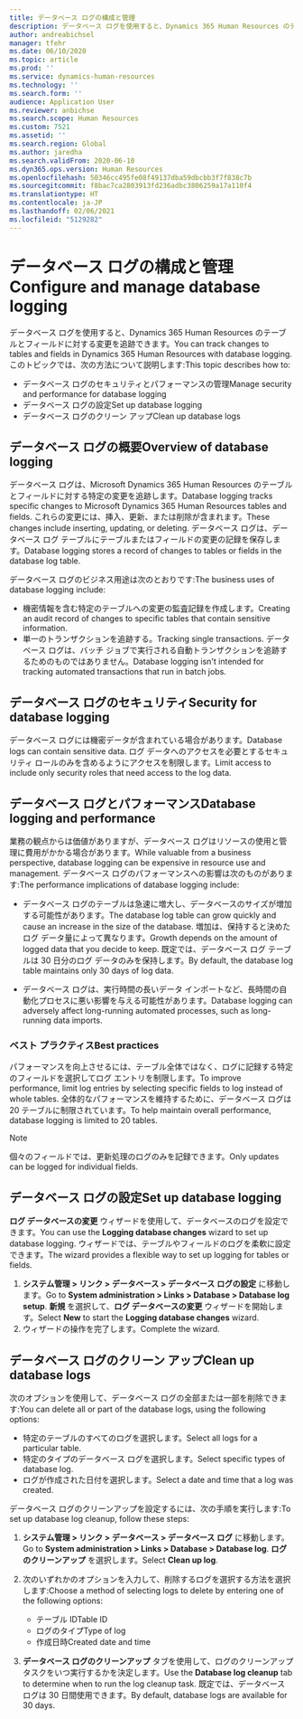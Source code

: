 ```yaml
---
title: データベース ログの構成と管理
description: データベース ログを使用すると、Dynamics 365 Human Resources のテーブルとフィールドに対する変更を追跡できます。
author: andreabichsel
manager: tfehr
ms.date: 06/10/2020
ms.topic: article
ms.prod: ''
ms.service: dynamics-human-resources
ms.technology: ''
ms.search.form: ''
audience: Application User
ms.reviewer: anbichse
ms.search.scope: Human Resources
ms.custom: 7521
ms.assetid: ''
ms.search.region: Global
ms.author: jaredha
ms.search.validFrom: 2020-06-10
ms.dyn365.ops.version: Human Resources
ms.openlocfilehash: 50346cc495fe08f49137dba59dbcbb3f7f838c7b
ms.sourcegitcommit: f8bac7ca2803913fd236adbc3806259a17a110f4
ms.translationtype: HT
ms.contentlocale: ja-JP
ms.lasthandoff: 02/06/2021
ms.locfileid: "5129282"
---
```

# <a name="configure-and-manage-database-logging"></a><span data-ttu-id="07094-103">データベース ログの構成と管理</span><span class="sxs-lookup"><span data-stu-id="07094-103">Configure and manage database logging</span></span>

<span data-ttu-id="07094-104">データベース ログを使用すると、Dynamics 365 Human Resources のテーブルとフィールドに対する変更を追跡できます。</span><span class="sxs-lookup"><span data-stu-id="07094-104">You can track changes to tables and fields in Dynamics 365 Human Resources with database logging.</span></span> <span data-ttu-id="07094-105">このトピックでは、次の方法について説明します:</span><span class="sxs-lookup"><span data-stu-id="07094-105">This topic describes how to:</span></span>

- <span data-ttu-id="07094-106">データベース ログのセキュリティとパフォーマンスの管理</span><span class="sxs-lookup"><span data-stu-id="07094-106">Manage security and performance for database logging</span></span>
- <span data-ttu-id="07094-107">データベース ログの設定</span><span class="sxs-lookup"><span data-stu-id="07094-107">Set up database logging</span></span>
- <span data-ttu-id="07094-108">データベース ログのクリーン アップ</span><span class="sxs-lookup"><span data-stu-id="07094-108">Clean up database logs</span></span>

## <a name="overview-of-database-logging"></a><span data-ttu-id="07094-109">データベース ログの概要</span><span class="sxs-lookup"><span data-stu-id="07094-109">Overview of database logging</span></span>

<span data-ttu-id="07094-110">データベース ログは、Microsoft Dynamics 365 Human Resources のテーブルとフィールドに対する特定の変更を追跡します。</span><span class="sxs-lookup"><span data-stu-id="07094-110">Database logging tracks specific changes to Microsoft Dynamics 365 Human Resources tables and fields.</span></span> <span data-ttu-id="07094-111">これらの変更には、挿入、更新、または削除が含まれます。</span><span class="sxs-lookup"><span data-stu-id="07094-111">These changes include inserting, updating, or deleting.</span></span> <span data-ttu-id="07094-112">データベース ログは、データベース ログ テーブルにテーブルまたはフィールドの変更の記録を保存します。</span><span class="sxs-lookup"><span data-stu-id="07094-112">Database logging stores a record of changes to tables or fields in the database log table.</span></span>

<span data-ttu-id="07094-113">データベース ログのビジネス用途は次のとおりです:</span><span class="sxs-lookup"><span data-stu-id="07094-113">The business uses of database logging include:</span></span>

- <span data-ttu-id="07094-114">機密情報を含む特定のテーブルへの変更の監査記録を作成します。</span><span class="sxs-lookup"><span data-stu-id="07094-114">Creating an audit record of changes to specific tables that contain sensitive information.</span></span>
- <span data-ttu-id="07094-115">単一のトランザクションを追跡する。</span><span class="sxs-lookup"><span data-stu-id="07094-115">Tracking single transactions.</span></span> <span data-ttu-id="07094-116">データベース ログは、バッチ ジョブで実行される自動トランザクションを追跡するためのものではありません。</span><span class="sxs-lookup"><span data-stu-id="07094-116">Database logging isn't intended for tracking automated transactions that run in batch jobs.</span></span>

## <a name="security-for-database-logging"></a><span data-ttu-id="07094-117">データベース ログのセキュリティ</span><span class="sxs-lookup"><span data-stu-id="07094-117">Security for database logging</span></span>

<span data-ttu-id="07094-118">データベース ログには機密データが含まれている場合があります。</span><span class="sxs-lookup"><span data-stu-id="07094-118">Database logs can contain sensitive data.</span></span> <span data-ttu-id="07094-119">ログ データへのアクセスを必要とするセキュリティ ロールのみを含めるようにアクセスを制限します。</span><span class="sxs-lookup"><span data-stu-id="07094-119">Limit access to include only security roles that need access to the log data.</span></span>

## <a name="database-logging-and-performance"></a><span data-ttu-id="07094-120">データベース ログとパフォーマンス</span><span class="sxs-lookup"><span data-stu-id="07094-120">Database logging and performance</span></span>

<span data-ttu-id="07094-121">業務の観点からは価値がありますが、データベース ログはリソースの使用と管理に費用がかかる場合があります。</span><span class="sxs-lookup"><span data-stu-id="07094-121">While valuable from a business perspective, database logging can be expensive in resource use and management.</span></span> <span data-ttu-id="07094-122">データベース ログのパフォーマンスへの影響は次のものがあります:</span><span class="sxs-lookup"><span data-stu-id="07094-122">The performance implications of database logging include:</span></span>

- <span data-ttu-id="07094-123">データベース ログのテーブルは急速に増大し、データベースのサイズが増加する可能性があります。</span><span class="sxs-lookup"><span data-stu-id="07094-123">The database log table can grow quickly and cause an increase in the size of the database.</span></span> <span data-ttu-id="07094-124">増加は、保持すると決めたログ データ量によって異なります。</span><span class="sxs-lookup"><span data-stu-id="07094-124">Growth depends on the amount of logged data that you decide to keep.</span></span> <span data-ttu-id="07094-125">既定では、データベース ログ テーブルは 30 日分のログ データのみを保持します。</span><span class="sxs-lookup"><span data-stu-id="07094-125">By default, the database log table maintains only 30 days of log data.</span></span> 

- <span data-ttu-id="07094-126">データベース ログは、実行時間の長いデータ インポートなど、長時間の自動化プロセスに悪い影響を与える可能性があります。</span><span class="sxs-lookup"><span data-stu-id="07094-126">Database logging can adversely affect long-running automated processes, such as long-running data imports.</span></span>

### <a name="best-practices"></a><span data-ttu-id="07094-127">ベスト プラクティス</span><span class="sxs-lookup"><span data-stu-id="07094-127">Best practices</span></span>

<span data-ttu-id="07094-128">パフォーマンスを向上させるには、テーブル全体ではなく、ログに記録する特定のフィールドを選択してログ エントリを制限します。</span><span class="sxs-lookup"><span data-stu-id="07094-128">To improve performance, limit log entries by selecting specific fields to log instead of whole tables.</span></span> <span data-ttu-id="07094-129">全体的なパフォーマンスを維持するために、データベース ログは 20 テーブルに制限されています。</span><span class="sxs-lookup"><span data-stu-id="07094-129">To help maintain overall performance, database logging is limited to 20 tables.</span></span>

> [!NOTE]
> <span data-ttu-id="07094-130">個々のフィールドでは、更新処理のログのみを記録できます。</span><span class="sxs-lookup"><span data-stu-id="07094-130">Only updates can be logged for individual fields.</span></span>

## <a name="set-up-database-logging"></a><span data-ttu-id="07094-131">データベース ログの設定</span><span class="sxs-lookup"><span data-stu-id="07094-131">Set up database logging</span></span>

<span data-ttu-id="07094-132">**ログ データベースの変更** ウィザードを使用して、データベースのログを設定できます。</span><span class="sxs-lookup"><span data-stu-id="07094-132">You can use the **Logging database changes** wizard to set up database logging.</span></span> <span data-ttu-id="07094-133">ウィザードでは、テーブルやフィールドのログを柔軟に設定できます。</span><span class="sxs-lookup"><span data-stu-id="07094-133">The wizard provides a flexible way to set up logging for tables or fields.</span></span>

1. <span data-ttu-id="07094-134">**システム管理 > リンク > データベース > データベース ログの設定** に移動します。</span><span class="sxs-lookup"><span data-stu-id="07094-134">Go to **System administration > Links > Database > Database log setup**.</span></span> <span data-ttu-id="07094-135">**新規** を選択して、**ログ データベースの変更** ウィザードを開始します。</span><span class="sxs-lookup"><span data-stu-id="07094-135">Select **New** to start the **Logging database changes** wizard.</span></span>
2. <span data-ttu-id="07094-136">ウィザードの操作を完了します。</span><span class="sxs-lookup"><span data-stu-id="07094-136">Complete the wizard.</span></span>

## <a name="clean-up-database-logs"></a><span data-ttu-id="07094-137">データベース ログのクリーン アップ</span><span class="sxs-lookup"><span data-stu-id="07094-137">Clean up database logs</span></span>

<span data-ttu-id="07094-138">次のオプションを使用して、データベース ログの全部または一部を削除できます:</span><span class="sxs-lookup"><span data-stu-id="07094-138">You can delete all or part of the database logs, using the following options:</span></span>

- <span data-ttu-id="07094-139">特定のテーブルのすべてのログを選択します。</span><span class="sxs-lookup"><span data-stu-id="07094-139">Select all logs for a particular table.</span></span>
- <span data-ttu-id="07094-140">特定のタイプのデータベース ログを選択します。</span><span class="sxs-lookup"><span data-stu-id="07094-140">Select specific types of database log.</span></span>
- <span data-ttu-id="07094-141">ログが作成された日付を選択します。</span><span class="sxs-lookup"><span data-stu-id="07094-141">Select a date and time that a log was created.</span></span>

<span data-ttu-id="07094-142">データベース ログのクリーンアップを設定するには、次の手順を実行します:</span><span class="sxs-lookup"><span data-stu-id="07094-142">To set up database log cleanup, follow these steps:</span></span> 

1. <span data-ttu-id="07094-143">**システム管理 > リンク > データベース > データベース ログ** に移動します。</span><span class="sxs-lookup"><span data-stu-id="07094-143">Go to **System administration > Links > Database > Database log**.</span></span> <span data-ttu-id="07094-144">**ログのクリーンアップ** を選択します。</span><span class="sxs-lookup"><span data-stu-id="07094-144">Select **Clean up log**.</span></span>

2. <span data-ttu-id="07094-145">次のいずれかのオプションを入力して、削除するログを選択する方法を選択します:</span><span class="sxs-lookup"><span data-stu-id="07094-145">Choose a method of selecting logs to delete by entering one of the following options:</span></span>

   - <span data-ttu-id="07094-146">テーブル ID</span><span class="sxs-lookup"><span data-stu-id="07094-146">Table ID</span></span>
   - <span data-ttu-id="07094-147">ログのタイプ</span><span class="sxs-lookup"><span data-stu-id="07094-147">Type of log</span></span>
   - <span data-ttu-id="07094-148">作成日時</span><span class="sxs-lookup"><span data-stu-id="07094-148">Created date and time</span></span>

3. <span data-ttu-id="07094-149">**データベース ログのクリーンアップ** タブを使用して、ログのクリーンアップ タスクをいつ実行するかを決定します。</span><span class="sxs-lookup"><span data-stu-id="07094-149">Use the **Database log cleanup** tab to determine when to run the log cleanup task.</span></span> <span data-ttu-id="07094-150">既定では、データベース ログは 30 日間使用できます。</span><span class="sxs-lookup"><span data-stu-id="07094-150">By default, database logs are available for 30 days.</span></span>
